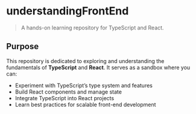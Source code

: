 # understandingFrontEnd

> A hands-on learning repository for TypeScript and React.

## Purpose

This repository is dedicated to exploring and understanding the fundamentals of **TypeScript** and **React**. It serves as a sandbox where you can:

- Experiment with TypeScript’s type system and features  
- Build React components and manage state  
- Integrate TypeScript into React projects  
- Learn best practices for scalable front-end development